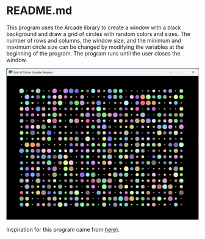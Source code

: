 # README.md

This program uses the Arcade library to create a window with a black background and draw a grid of circles with random colors and sizes. The number of rows and columns, the window size, and the minimum and maximum circle size can be changed by modifying the variables at the beginning of the program. The program runs until the user closes the window.

![Screenshot](grid-of-circles.png)

Inspiration for this program came from [here](https://botsin.space/@dotbot/110565458745495969)).